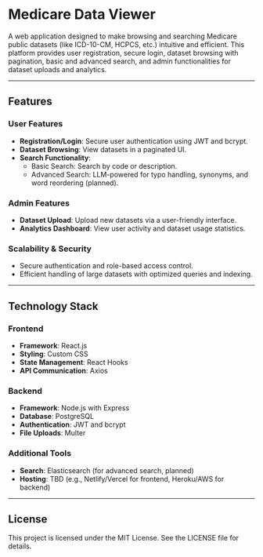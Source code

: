 # Medicare Data Viewer

A web application designed to make browsing and searching Medicare public datasets (like ICD-10-CM, HCPCS, etc.) intuitive and efficient. This platform provides user registration, secure login, dataset browsing with pagination, basic and advanced search, and admin functionalities for dataset uploads and analytics.

---

## Features

### User Features

- **Registration/Login**: Secure user authentication using JWT and bcrypt.
- **Dataset Browsing**: View datasets in a paginated UI.
- **Search Functionality**:
  - Basic Search: Search by code or description.
  - Advanced Search: LLM-powered for typo handling, synonyms, and word reordering (planned).

### Admin Features

- **Dataset Upload**: Upload new datasets via a user-friendly interface.
- **Analytics Dashboard**: View user activity and dataset usage statistics.

### Scalability & Security

- Secure authentication and role-based access control.
- Efficient handling of large datasets with optimized queries and indexing.

---

## Technology Stack

### Frontend

- **Framework**: React.js
- **Styling**: Custom CSS
- **State Management**: React Hooks
- **API Communication**: Axios

### Backend

- **Framework**: Node.js with Express
- **Database**: PostgreSQL
- **Authentication**: JWT and bcrypt
- **File Uploads**: Multer

### Additional Tools

- **Search**: Elasticsearch (for advanced search, planned)
- **Hosting**: TBD (e.g., Netlify/Vercel for frontend, Heroku/AWS for backend)

---

## License

This project is licensed under the MIT License. See the LICENSE file for details.

